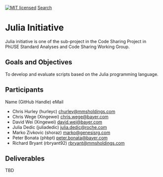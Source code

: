 [![MIT licensed](https://img.shields.io/badge/license-MIT-blue.svg)](https://github.com/phuse-org/phuse-scripts/blob/master/LICENSE.md) 
[Search](https://github.com/search/advanced)

# Julia Initiative 

Julia initiative is one of the sub-project in the Code Sharing Project in 
PhUSE Standard Analyses and Code Sharing Working Group.


## Goals and Objectives

To develop and evaluate scripts based on the Julia programming language.

## Participants

Name (GitHub Handle) eMail
* Chris Hurley (hurleyc) churley@mmsholdings.com
* Chris Wege (Xingewei) chris.wege@bayer.com
* David Wei (Xingewei) david.wei@bayer.com
* Julia Dedic (juliadedic) julia.dedic@roche.com
* Marko Zivkovic (shoraz) marko@genesisrg.com
* Peter Bonata (phbpt) peter.bonata@bayer.com
* Richard Bryant (rbryant92) rbryant@mmsholdings.com

## Deliverables

TBD
